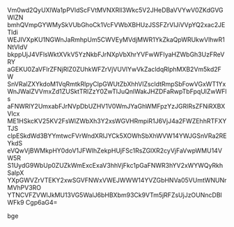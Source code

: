 Vm0wd2QyUXlWa1pPVldScFVtMVNXRll3Wkc5V2JHeDBaVVYwV0ZKdGVGWlZN
bmhQVmpGYWMySkVUbGhoCk1VcFVWbXBHUzJSSFZrVlJiVVpYQ2xac2JETldi
WEJIVXpKU1NGWnJaRmhpUm5CWVEyMVdjMWR1YkZkaQpWRUkwVlhwR1NtVldV
bkppUjJ4VFlsWktXVkV5YzNkbFJrNXpVbXhrYVFwWFIyaHZWbGh3UzFReVRY
aGEKU0ZaVFlrZFNjRlZ0ZUhkWFZrVjVUVlYwVkZacldqRlphMXB2Vm5kd2FW
SnVRalZXYkdoM1VqRmtkRlpyClpGWUtZbXhhVlZscldtRmpSbFowVGxWT1Yx
WnJWalZVVmxZd1ZUSktTRlZzY0ZwTlJuQnlWakJHZDFaRwpTbFpqUlZwWFls
aFNWRlY2UmxabFJrNVpDbUZHV1V0WmJYaGhWMFpzYzJGRlRsZFNiRXBXVlcx
ME1HSkcKV25KV2FsWlZWbXh3Y2xsWGVHRmpiR1J6VjJ4a2FWZEhhRTFXYTJS
clpESkdWd3BYYmtwcFVrWndXRlJYCk5XOWhSbXhWVW14YWJGSnVRa2REYkdS
eVQwVjBWMkpHY0doV1JFWlhZekpHUjFSc1RsZGlXR2cyVjFaVwpWMU14VW5R
S1UydG9WbUp0ZUZkWmExcExaV3hhVjFkc1pGaFNWR3hYV2xWYWQyRkhSalpX
YXpGWVZrVTEKY2xwSGVFNWxVWEJWWW14YVZGbHNVa05VUmtWNUNrMVhPV3RO
YTNCVFZVWlJkMU13VG5WalJ6bHBXbm93Ck9VTm5jRFZsUjJzOUNncDBlWFk9
Cgp6aG4=

bge